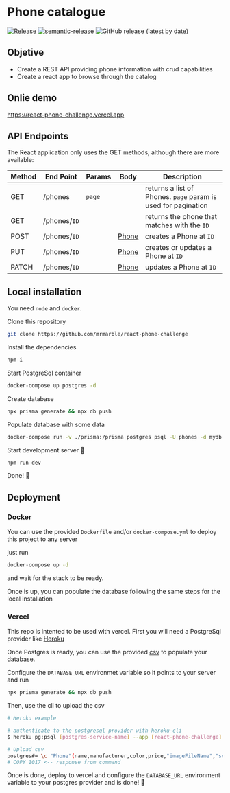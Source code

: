 # Phone catalogue

[![Release](https://github.com/MrMarble/react-phone-challenge/actions/workflows/release.yml/badge.svg)](https://github.com/MrMarble/react-phone-challenge/actions/workflows/release.yml)
[![semantic-release](https://img.shields.io/badge/%20%20%F0%9F%93%A6%F0%9F%9A%80-semantic--release-e10079.svg)](https://github.com/semantic-release/semantic-release)
![GitHub release (latest by date)](https://img.shields.io/github/v/release/mrmarble/react-phone-challenge)

## Objetive

- Create a REST API providing phone information with crud capabilities
- Create a react app to browse through the catalog

## Onlie demo

https://react-phone-challenge.vercel.app

## API Endpoints

The React application only uses the GET methods, although there are more available:

| Method | End Point    | Params | Body                          | Description                                                   |
| ------ | ------------ | ------ | ----------------------------- | ------------------------------------------------------------- |
| GET    | /phones      | `page` |                               | returns a list of Phones. `page` param is used for pagination |
| GET    | /phones/`ID` |        |                               | returns the phone that matches with the `ID`                  |
| POST   | /phones/`ID` |        | [Phone](prisma/schema.prisma) | creates a Phone at `ID`                                       |
| PUT    | /phones/`ID` |        | [Phone](prisma/schema.prisma) | creates or updates a Phone at `ID`                            |
| PATCH  | /phones/`ID` |        | [Phone](prisma/schema.prisma) | updates a Phone at `ID`                                       |

## Local installation

You need `node` and `docker`.

Clone this repository

```bash
git clone https://github.com/mrmarble/react-phone-challenge
```

Install the dependencies

```bash
npm i
```

Start PostgreSql container

```bash
docker-compose up postgres -d
```

Create database

```bash
npx prisma generate && npx db push
```

Populate database with some data

```bash
docker-compose run -v ./prisma:/prisma postgres psql -U phones -d mydb -c "COPY \"Phone\"(name,manufacturer,color,price,\"imageFileName\",\"screenSize\",\"screenType\",processor,ram) FROM '/prisma/phone_dataset.csv' DELIMITER ',' CSV HEADER;" -h postgres
```

Start development server 🚀

```bash
npm run dev
```

Done! 🎉

## Deployment

### Docker

You can use the provided `Dockerfile` and/or `docker-compose.yml` to deploy this project to any server

just run

```bash
docker-compose up -d
```

and wait for the stack to be ready.

Once is up, you can populate the database following the same steps for the local installation

### Vercel

This repo is intented to be used with vercel. First you will need a PostgreSql provider like [Heroku](https://www.heroku.com/postgres)

Once Postgres is ready, you can use the provided [csv](prisma/phone_dataset.csv) to populate your database.

Configure the `DATABASE_URL` environmet variable so it points to your server and run

```bash
npx prisma generate && npx db push
```

Then, use the cli to upload the csv

```bash
# Heroku example

# authenticate to the postgresql provider with heroku-cli
$ heroku pg:psql [postgres-service-name] --app [react-phone-challenge]

# Upload csv
postgres#= \c "Phone"(name,manufacturer,color,price,"imageFileName","screenSize","screenType",processor,ram) FROM '/prisma/phone_dataset.csv' DELIMITER ',' CSV HEADER;
# COPY 1017 <-- response from command
```

Once is done, deploy to vercel and configure the `DATABASE_URL` environment variable to your postgres provider and is done! 🎉
